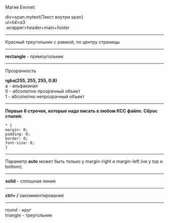 Магия Emmet:

div>span.mytext{Текст внутри span}  
ul>li*4>a*3  
.wrapper>header+main+footer

---------------------

Красный треугольник с рамкой, по центру страницы

-------------------------
**rectangle** - прямоугольник

----------------------
Прозрачность

**rgba(255, 255, 255, 0.8)**  
a - альфаканал  
0 - абсолютно прозрачный объект  
1 - абсолютно непрозрачный объект

------------------
**Первые 6 строчек, которые надо писать в любом КСС файле. Сброс стилей:**

    * {
    margin: 0;
    padding: 0;
    border: 0;
    font-size: 0;
    }

------------------

Параметр **auto** может быть только у margin-right и margin-left (не у top и bottom).

------------------
**solid** - сплошная линия

--------------------

**ctrl+ /** закомментирование

-------------------

round - круг  
triangle - треугольник

